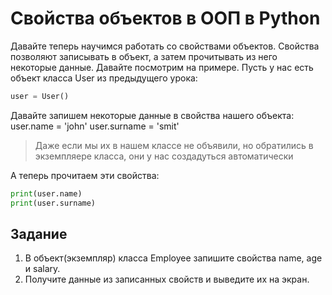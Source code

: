 # Свойства объектов в ООП в Python

Давайте теперь научимся работать со свойствами объектов. 
Свойства позволяют записывать в объект, а затем прочитывать из него некоторые данные. 
Давайте посмотрим на примере. Пусть у нас есть объект класса User из предыдущего урока:
```py
user = User() 
```

Давайте запишем некоторые данные в свойства нашего объекта:
user.name = 'john' 
user.surname = 'smit' 

> Даже если мы их в нашем классе не объявили, но обратились в экземпляере класса, 
> они у нас создадуться автоматически

А теперь прочитаем эти свойства:
```py
print(user.name)
print(user.surname)
```

## Задание

1. В объект(экземпляр) класса Employee запишите свойства name, age и salary.
2. Получите данные из записанных свойств и выведите их на экран.